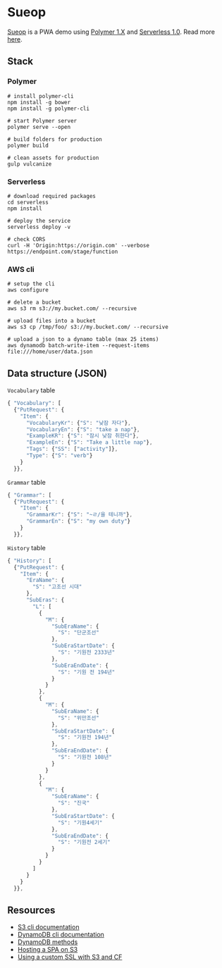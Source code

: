 # Sueop

[Sueop](https://sueop.jeanloup.me/) is a PWA demo using [Polymer 1.X](https://www.polymer-project.org/1.0/docs/tools/polymer-cli) and [Serverless 1.0](https://github.com/serverless/serverless). Read more [here](https://jeanloup.me/2016/10/10/building-a-progressive-web-app-with-polymer-and-serverless-framework/).

## Stack

### Polymer

```Shell
# install polymer-cli
npm install -g bower
npm install -g polymer-cli

# start Polymer server
polymer serve --open

# build folders for production
polymer build

# clean assets for production
gulp vulcanize
```

### Serverless

```Shell
# download required packages
cd serverless
npm install

# deploy the service
serverless deploy -v

# check CORS
curl -H 'Origin:https://origin.com' --verbose https://endpoint.com/stage/function
```

### AWS cli

```Shell
# setup the cli
aws configure

# delete a bucket
aws s3 rm s3://my.bucket.com/ --recursive

# upload files into a bucket
aws s3 cp /tmp/foo/ s3://my.bucket.com/ --recursive

# upload a json to a dynamo table (max 25 items)
aws dynamodb batch-write-item --request-items file:///home/user/data.json
```

## Data structure (JSON)

`Vocabulary` table
```javascript
{ "Vocabulary": [
  {"PutRequest": {
    "Item": {
      "VocabularyKr": {"S": "낮잠 자다"},
      "VocabularyEn": {"S": "take a nap"},
      "ExampleKR": {"S": "잠시 낮잠 취한다"},
      "ExampleEn": {"S": "Take a little nap"},
      "Tags": {"SS": ["activity"]},
      "Type": {"S": "verb"}
    }
  }},
```

`Grammar` table
```javascript
{ "Grammar": [
  {"PutRequest": {
    "Item": {
      "GrammarKr": {"S": "~ㄹ/을 테니까"},
      "GrammarEn": {"S": "my own duty"}
    }
  }},
```

`History` table
```javascript
{ "History": [
  {"PutRequest": {
    "Item": {
      "EraName": {
        "S": "고조선 시대"
      },
      "SubEras": {
        "L": [
          {
            "M": {
              "SubEraName": {
                "S": "단군조선"
              },
              "SubEraStartDate": {
                "S": "기원전 2333년"
              },
              "SubEraEndDate": {
                "S": "기원 전 194년"
              }
            }
          },
          {
            "M": {
              "SubEraName": {
                "S": "위만조선"
              },
              "SubEraStartDate": {
                "S": "기원전 194년"
              },
              "SubEraEndDate": {
                "S": "기원전 108년"
              }
            }
          },
          {
            "M": {
              "SubEraName": {
                "S": "진국"
              },
              "SubEraStartDate": {
                "S": "기원4세기"
              },
              "SubEraEndDate": {
                "S": "기원전 2세기"
              }
            }
          }
        ]
      }
    }
  }},
```

## Resources

* [S3 cli documentation](http://docs.aws.amazon.com/cli/latest/reference/s3/)
* [DynamoDB cli documentation](http://docs.aws.amazon.com/cli/latest/reference/dynamodb/batch-write-item.html)
* [DynamoDB methods](http://docs.aws.amazon.com/AWSJavaScriptSDK/latest/AWS/DynamoDB.html)
* [Hosting a SPA on S3](https://kkob.us/2015/11/24/hosting-a-single-page-app-on-s3-with-proper-urls/)
* [Using a custom SSL with S3 and CF](https://bryce.fisher-fleig.org/blog/setting-up-ssl-on-aws-cloudfront-and-s3/)

